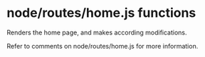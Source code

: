 # node/routes/home.js functions

Renders the home page, and makes according modifications.

Refer to comments on node/routes/home.js for more information.
